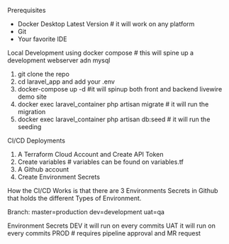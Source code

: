 Prerequisites
- Docker Desktop Latest Version # it will work on any platform
- Git
- Your favorite IDE

Local Development using docker compose # this will spine up a development webserver adn mysql
1. git clone the repo
2. cd laravel_app and add your .env    
3. docker-compose up -d #it will spinup both front and backend livewire demo site
4. docker exec laravel_container php artisan migrate   # it will run the migration
5. docker exec laravel_container php artisan db:seed   # it will run the seeding

CI/CD Deployments

1. A Terraform Cloud Account and Create API Token
2. Create variables # variables can be found on variables.tf
3. A Github account
4. Create Environment Secrets

How the CI/CD Works is that 
there are 3 Environments Secrets in Github that holds 
the different Types of Environment.

Branch:
master=production
dev=development
uat=qa

Environment Secrets
DEV it will run on every commits
UAT it will run on every commits
PROD   # requires pipeline approval and MR request